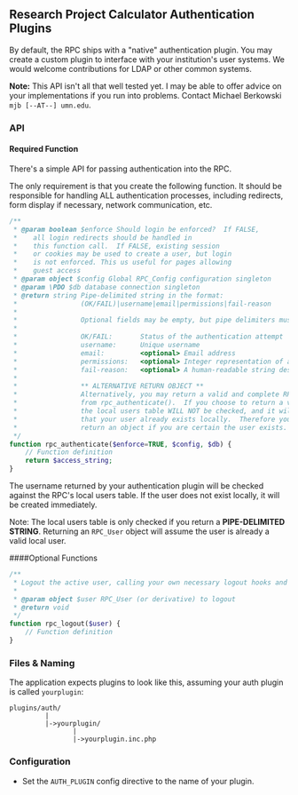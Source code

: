 ## Research Project Calculator Authentication Plugins
By default, the RPC ships with a "native" authentication plugin. You may create a custom plugin to interface with your institution's user systems.  We would welcome contributions for LDAP or other common systems.

**Note:** This API isn't all that well tested yet.  I may be able to offer advice on your implementations if you run into problems. Contact Michael Berkowski `mjb [--AT--] umn.edu`. 

### API
#### Required Function
There's a simple API for passing authentication into the RPC.

The only requirement is that you create the following function.
It should be responsible for handling ALL authentication processes,
including redirects, form display if necessary, network communication, etc.

```php
/**
 * @param boolean $enforce Should login be enforced?  If FALSE,
 *    all login redirects should be handled in
 *    this function call.  If FALSE, existing session
 *    or cookies may be used to create a user, but login
 *    is not enforced. This us useful for pages allowing
 *    guest access
 * @param object $config Global RPC_Config configuration singleton
 * @param \PDO $db database connection singleton
 * @return string Pipe-delimited string in the format:
 *                (OK/FAIL)|username|email|permissions|fail-reason
 *
 *                Optional fields may be empty, but pipe delimiters must not be omitted
 *
 *                OK/FAIL:       Status of the authentication attempt
 *                username:      Unique username
 *                email:         <optional> Email address
 *                permissions:   <optional> Integer representation of authlevel bits defined in RPC_User
 *                fail-reason:   <optional> A human-readable string describing reason for auth failure
 *
 *                ** ALTERNATIVE RETURN OBJECT **
 *                Alternatively, you may return a valid and complete RPC_User object
 *                from rpc_authenticate().  If you choose to return a valid RPC_User,
 *                the local users table WILL NOT be checked, and it will be assumed
 *                that your user already exists locally.  Therefore you should only
 *                return an object if you are certain the user exists.
 */
function rpc_authenticate($enforce=TRUE, $config, $db) {
    // Function definition
    return $access_string;
}
```

The username returned by your authentication plugin will be
checked against the RPC's local users table.  If the user does
not exist locally, it will be created immediately.

Note:  The local users table is only checked if you return a
**PIPE-DELIMITED STRING**.  Returning an `RPC_User` object will assume
the user is already a valid local user.

####Optional Functions

```php
/**
 * Logout the active user, calling your own necessary logout hooks and procedures
 *
 * @param object $user RPC_User (or derivative) to logout
 * @return void
 */
function rpc_logout($user) {
    // Function definition
}
```

### Files & Naming
The application expects plugins to look like this, assuming your auth plugin is called `yourplugin`:
```
plugins/auth/
         |
         |->yourplugin/
                |
                |->yourplugin.inc.php
```

### Configuration
 - Set the `AUTH_PLUGIN` config directive to the name of your plugin.
